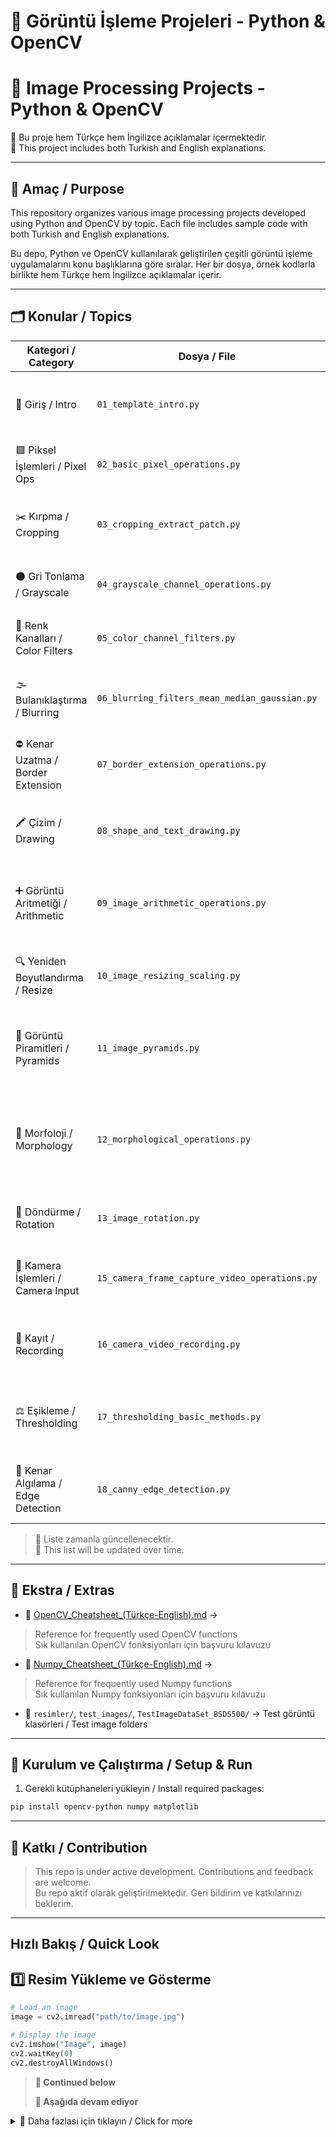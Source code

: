 # 🧠 Görüntü İşleme Projeleri - Python & OpenCV  
# 🧠 Image Processing Projects - Python & OpenCV

📌 Bu proje hem Türkçe hem İngilizce açıklamalar içermektedir.  
📌 This project includes both Turkish and English explanations.

---

## 🎯 Amaç / Purpose

This repository organizes various image processing projects developed using Python and OpenCV by topic. Each file includes sample code with both Turkish and English explanations.

Bu depo, Python ve OpenCV kullanılarak geliştirilen çeşitli görüntü işleme uygulamalarını konu başlıklarına göre sıralar. Her bir dosya, örnek kodlarla birlikte hem Türkçe hem İngilizce açıklamalar içerir.  


---

## 🗂️ Konular / Topics

| Kategori / Category                  | Dosya / File                                     | Açıklama / Description |
|--------------------------------------|--------------------------------------------------|--------------------------|
| 📌 Giriş / Intro                      | `01_template_intro.py`                           | Şablon dosya yapısı <br> Template project structure |
| 🟩 Piksel İşlemleri / Pixel Ops      | `02_basic_pixel_operations.py`                   | Piksel erişimi, kanal ayırma <br> Pixel access, channel ops |
| ✂️ Kırpma / Cropping                 | `03_cropping_extract_patch.py`                   | ROI seçimi, yama çıkarma <br> ROI selection and patch extraction |
| ⚫ Gri Tonlama / Grayscale            | `04_grayscale_channel_operations.py`             | Gri ton dönüşümü <br> Grayscale conversion |
| 🎨 Renk Kanalları / Color Filters    | `05_color_channel_filters.py`                    | Kanal bazlı filtreleme <br> Channel-wise filtering |
| 🌫️ Bulanıklaştırma / Blurring       | `06_blurring_filters_mean_median_gaussian.py`    | Gürültü azaltma filtreleri <br> Denoising filters |
| ⛔ Kenar Uzatma / Border Extension   | `07_border_extension_operations.py`              | Kenar oluşturma yöntemleri <br> Border types and padding |
| 🖍️ Çizim / Drawing                   | `08_shape_and_text_drawing.py`                   | Şekil ve metin çizme <br> Drawing shapes and text |
| ➕ Görüntü Aritmetiği / Arithmetic    | `09_image_arithmetic_operations.py`              | Görüntü toplama, çıkarma vs. <br> Addition, subtraction etc. |
| 🔍 Yeniden Boyutlandırma / Resize    | `10_image_resizing_scaling.py`                   | Ölçekleme ve yeniden boyutlandırma <br> Scaling and resizing |
| 🧱 Görüntü Piramitleri / Pyramids    | `11_image_pyramids.py`                           | Gaussian ve Laplacian piramitleri <br> Gaussian & Laplacian pyramids |
| 🔧 Morfoloji / Morphology            | `12_morphological_operations.py`                 | Erozyon, genişleme, açma-kapama <br> Erosion, dilation, opening-closing |
| 🔄 Döndürme / Rotation               | `13_image_rotation.py`                           | Açılı döndürme <br> Angle-based rotation |
| 🎥 Kamera İşlemleri / Camera Input   | `15_camera_frame_capture_video_operations.py`    | Kamera görüntüsü alma <br> Capturing from camera |
| 💾 Kayıt / Recording                 | `16_camera_video_recording.py`                   | Kamera ile video kaydı <br> Recording video from camera |
| ⚖️ Eşikleme / Thresholding           | `17_thresholding_basic_methods.py`               | Sabit ve uyarlanabilir eşikleme <br> Static and adaptive thresholding |
| 🔪 Kenar Algılama / Edge Detection   | `18_canny_edge_detection.py`                     | Canny algoritması ile kenar bulma <br> Canny edge detection |

> 🔄 Liste zamanla güncellenecektir.  
> 🔄 This list will be updated over time.

---

## 🧾 Ekstra / Extras

- 📘 [OpenCV_Cheatsheet_(Türkçe-English).md](./OpenCV_Cheatsheet_(Türkçe-English).md) → 
>Reference for frequently used OpenCV functions  
>Sık kullanılan OpenCV fonksiyonları için başvuru kılavuzu 

- 📘 [Numpy_Cheatsheet_(Türkçe-English).md](./Numpy_Cheatsheet_(Türkçe-English).md) →
>Reference for frequently used Numpy functions  
>Sık kullanılan Numpy fonksiyonları için başvuru kılavuzu 

- 📁 `resimler/`, `test_images/`, `TestImageDataSet_BSDS500/` → Test görüntü klasörleri / Test image folders

---

## 🚀 Kurulum ve Çalıştırma / Setup & Run

1. Gerekli kütüphaneleri yükleyin / Install required packages:

```bash
pip install opencv-python numpy matplotlib
```
---

## 📌 Katkı / Contribution
>This repo is under active development. Contributions and feedback are welcome.  
>Bu repo aktif olarak geliştirilmektedir. Geri bildirim ve katkılarınızı beklerim.
   

---
## Hızlı Bakış / Quick Look

## 1️⃣ Resim Yükleme ve Gösterme
```python
# Load an image
image = cv2.imread("path/to/image.jpg")

# Display the image
cv2.imshow("Image", image)
cv2.waitKey(0)
cv2.destroyAllWindows()
```

> **📌 Continued below**
>
> **📌 Aşağıda devam ediyor**

<details>
<summary>🔽 Daha fazlası için tıklayın / Click for more</summary>



---


# OpenCV Görüntü İşleme CheatSheet
# OpenCV Image Processing CheatSheet
---

---

## 2️⃣ Temel Görüntü İşlemleri
```python
# Get image properties
height, width, channels = image.shape

# Access pixel values
pixel = image[100, 200]

# Modify pixel values
image[100, 200] = [255, 0, 0]
```

---

## 3️⃣ Boyutlandırma (Resize)
```python
# Resize image to fixed size
resized = cv2.resize(image, (300, 300))

# Double size using pyramids
bigger = cv2.pyrUp(image)

# Half size using pyramids
smaller = cv2.pyrDown(image)
```

---

## 4️⃣ Renk Kanalları ve Filtreler
```python
# Convert to grayscale
gray = cv2.cvtColor(image, cv2.COLOR_BGR2GRAY)

# Apply Gaussian Blur
blurred = cv2.GaussianBlur(image, (5, 5), 0)

# Apply Mean Blur
mean_blur = cv2.blur(image, (5,5))

# Apply Median Blur
median_blur = cv2.medianBlur(image, 5)
```

---

## 5️⃣ Kenar (Border) İşlemleri
```python
# Add border to image
border = cv2.copyMakeBorder(image, 10, 10, 10, 10, cv2.BORDER_CONSTANT, value=(0, 0, 0))
```

---

## 6️⃣ Şekil ve Yazı Çizimi
```python
# Draw rectangle
cv2.rectangle(image, (50, 50), (150, 150), (0, 255, 0), 2)

# Draw circle
cv2.circle(image, (100, 100), 50, (255, 0, 0), 3)

# Write text
cv2.putText(image, "OpenCV", (100, 200), cv2.FONT_HERSHEY_SIMPLEX, 1, (0, 0, 255), 2)
```

---

## 7️⃣ Resim Aritmetiği
```python
# Add two images
added = cv2.add(image1, image2)

# Weighted addition
weighted = cv2.addWeighted(image1, 0.7, image2, 0.3, 0)
```

---

## 8️⃣ Morphological Operations (Morfolojik İşlemler)
```python
kernel = np.ones((5,5), np.uint8)

# Dilation
dilated = cv2.dilate(image, kernel, iterations=1)

# Erosion
eroded = cv2.erode(image, kernel, iterations=1)

# Opening
opening = cv2.morphologyEx(image, cv2.MORPH_OPEN, kernel)

# Closing
closing = cv2.morphologyEx(image, cv2.MORPH_CLOSE, kernel)
```

---

## 9️⃣ Thresholding (Eşikleme)
```python
# Simple Thresholding
ret, binary = cv2.threshold(gray, 128, 255, cv2.THRESH_BINARY)

# Adaptive Thresholding (Mean)
adaptive_mean = cv2.adaptiveThreshold(gray, 255, cv2.ADAPTIVE_THRESH_MEAN_C,
                                       cv2.THRESH_BINARY, 11, 2)

# Adaptive Thresholding (Gaussian)
adaptive_gaussian = cv2.adaptiveThreshold(gray, 255, cv2.ADAPTIVE_THRESH_GAUSSIAN_C,
                                          cv2.THRESH_BINARY, 11, 2)

# Otsu Thresholding
ret, otsu = cv2.threshold(gray, 0, 255, cv2.THRESH_BINARY + cv2.THRESH_OTSU)
```

---

## 1️⃣0 Canny Edge Detection (Kenar Algılama)
```python
# Apply Canny Edge Detection
edges = cv2.Canny(blurred, 50, 150)

# Auto Canny
def auto_canny(image, sigma=0.33):
    median = np.median(image)
    lower = int(max(0, (1.0 - sigma) * median))
    upper = int(min(255, (1.0 + sigma) * median))
    return cv2.Canny(image, lower, upper)

edges_auto = auto_canny(blurred)
```

---

## 1️⃣1️⃣ Kameradan Görüntü Alma
```python
camera = cv2.VideoCapture(0)

while True:
    ret, frame = camera.read()
    cv2.imshow("Camera Frame", frame)
    if cv2.waitKey(1) & 0xFF == ord("q"):
        break

camera.release()
cv2.destroyAllWindows()
```

---

## 1️⃣2️⃣ Video Kaydetme
```python
fourcc = cv2.VideoWriter_fourcc(*"mp4v")
out = cv2.VideoWriter("output.mp4", fourcc, 20.0, (width, height))

while True:
    ret, frame = camera.read()
    out.write(frame)
    cv2.imshow("Recording", frame)
    if cv2.waitKey(1) & 0xFF == ord("q"):
        break

camera.release()
out.release()
cv2.destroyAllWindows()
```

---


>Please for more sample look for repos project
>Lütfen daha fazla örnek için projelere bakın



---

</details> 



